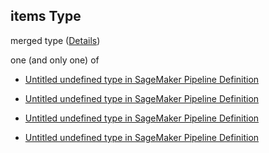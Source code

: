 ## items Type

merged type ([Details](pipeline-definition-properties-parameters-items.md))

one (and only one) of

*   [Untitled undefined type in SageMaker Pipeline Definition](pipeline-definition-definitions-stringparameter.md "check type definition")

*   [Untitled undefined type in SageMaker Pipeline Definition](pipeline-definition-definitions-integerparameter.md "check type definition")

*   [Untitled undefined type in SageMaker Pipeline Definition](pipeline-definition-definitions-floatparameter.md "check type definition")

*   [Untitled undefined type in SageMaker Pipeline Definition](pipeline-definition-definitions-booleanparameter.md "check type definition")
